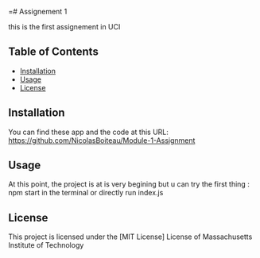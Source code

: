 =# Assignement 1 

this is the first assignement in UCI

## Table of Contents

- [Installation](#installation)
- [Usage](#usage)
- [License](#license)

## Installation

You can find  these app and the code at this URL: https://github.com/NicolasBoiteau/Module-1-Assignment

## Usage

At this point, the project is at is very begining but u can try the first thing :
npm start 
in the terminal or directly run index.js

## License

This project is licensed under the [MIT License]
License of Massachusetts Institute of Technology
